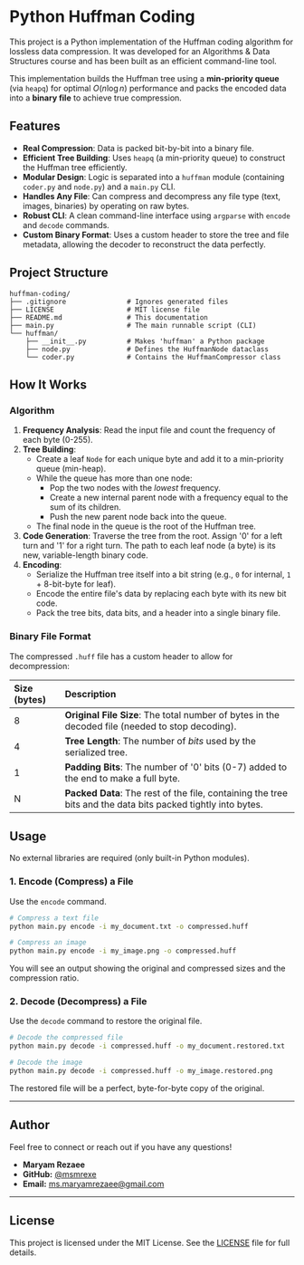 # Python Huffman Coding

This project is a Python implementation of the Huffman coding algorithm for lossless data compression. It was developed for an Algorithms & Data Structures course and has been built as an efficient command-line tool.

This implementation builds the Huffman tree using a **min-priority queue** (via `heapq`) for optimal $O(n \log n)$ performance and packs the encoded data into a **binary file** to achieve true compression.

## Features

* **Real Compression**: Data is packed bit-by-bit into a binary file.
* **Efficient Tree Building**: Uses `heapq` (a min-priority queue) to construct the Huffman tree efficiently.
* **Modular Design**: Logic is separated into a `huffman` module (containing `coder.py` and `node.py`) and a `main.py` CLI.
* **Handles Any File**: Can compress and decompress any file type (text, images, binaries) by operating on raw bytes.
* **Robust CLI**: A clean command-line interface using `argparse` with `encode` and `decode` commands.
* **Custom Binary Format**: Uses a custom header to store the tree and file metadata, allowing the decoder to reconstruct the data perfectly.

## Project Structure

```
huffman-coding/
├── .gitignore               # Ignores generated files
├── LICENSE                  # MIT license file
├── README.md                # This documentation
├── main.py                  # The main runnable script (CLI)
└── huffman/
    ├── __init__.py          # Makes 'huffman' a Python package
    ├── node.py              # Defines the HuffmanNode dataclass
    └── coder.py             # Contains the HuffmanCompressor class
```

## How It Works

### Algorithm

1.  **Frequency Analysis**: Read the input file and count the frequency of each byte (0-255).
2.  **Tree Building**:
    * Create a leaf `Node` for each unique byte and add it to a min-priority queue (min-heap).
    * While the queue has more than one node:
        * Pop the two nodes with the *lowest* frequency.
        * Create a new internal parent node with a frequency equal to the sum of its children.
        * Push the new parent node back into the queue.
    * The final node in the queue is the root of the Huffman tree.
3.  **Code Generation**: Traverse the tree from the root. Assign '0' for a left turn and '1' for a right turn. The path to each leaf node (a byte) is its new, variable-length binary code.
4.  **Encoding**:
    * Serialize the Huffman tree itself into a bit string (e.g., `0` for internal, `1` + 8-bit-byte for leaf).
    * Encode the entire file's data by replacing each byte with its new bit code.
    * Pack the tree bits, data bits, and a header into a single binary file.

### Binary File Format

The compressed `.huff` file has a custom header to allow for decompression:

| Size (bytes) | Description |
| :--- | :--- |
| 8 | **Original File Size**: The total number of bytes in the decoded file (needed to stop decoding). |
| 4 | **Tree Length**: The number of *bits* used by the serialized tree. |
| 1 | **Padding Bits**: The number of '0' bits (0-7) added to the end to make a full byte. |
| N | **Packed Data**: The rest of the file, containing the tree bits and the data bits packed tightly into bytes. |

## Usage

No external libraries are required (only built-in Python modules).

### 1. Encode (Compress) a File

Use the `encode` command.

```bash
# Compress a text file
python main.py encode -i my_document.txt -o compressed.huff

# Compress an image
python main.py encode -i my_image.png -o compressed.huff
```
You will see an output showing the original and compressed sizes and the compression ratio.

### 2. Decode (Decompress) a File

Use the `decode` command to restore the original file.

```bash
# Decode the compressed file
python main.py decode -i compressed.huff -o my_document.restored.txt

# Decode the image
python main.py decode -i compressed.huff -o my_image.restored.png
```
The restored file will be a perfect, byte-for-byte copy of the original.

---

## Author

Feel free to connect or reach out if you have any questions!

* **Maryam Rezaee**
* **GitHub:** [@msmrexe](https://github.com/msmrexe)
* **Email:** [ms.maryamrezaee@gmail.com](mailto:ms.maryamrezaee@gmail.com)

---

## License

This project is licensed under the MIT License. See the [LICENSE](LICENSE) file for full details.
